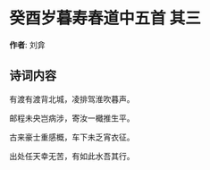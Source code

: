 # 癸酉岁暮寿春道中五首  其三

**作者**: 刘弇

## 诗词内容

有渡有渡背北城，凌排驾淮吹暮声。

邮程未央岂病涉，寄汝一檝推生平。

古来豪士重感概，车下未乏宵衣征。

出处任天幸无苦，有如此水吾其行。

